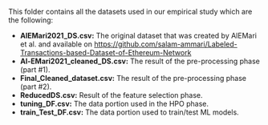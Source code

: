 This folder contains all the datasets used in our empirical study which are the following:
* **AlEMari2021_DS.csv:** The original dataset that was created by AlEMari et al. and available on https://github.com/salam-ammari/Labeled-Transactions-based-Dataset-of-Ethereum-Network
* **Al-EMari2021_cleaned_DS.csv:** The result of the pre-processing phase (part #1).
* **Final_Cleaned_dataset.csv:** The result of the pre-processing phase (part #2).
* **ReducedDS.csv:** Result of the feature selection phase.
* **tuning_DF.csv:** The data portion used in the HPO phase.
* **train_Test_DF.csv:** The data portion used to train/test ML models.
